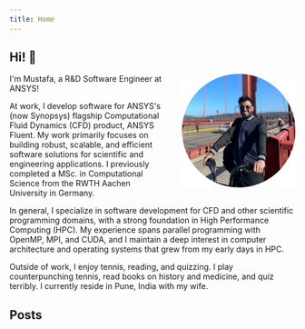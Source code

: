 ```yaml
---
title: Home
---
```



## Hi! 👋





[<img src="about/about2.png" style="max-width:30%;min-width:200px;float:right; margin-left:24px; margin-bottom:12px;" alt="Mustafa profile" />](#)

I'm Mustafa, a R&D Software Engineer at ANSYS!

At work, I develop software for ANSYS's (now Synopsys) flagship Computational Fluid Dynamics (CFD) product, ANSYS Fluent. My work primarily focuses on building robust, scalable, and efficient software solutions for scientific and engineering applications. I previously completed a MSc. in Computational Science from the RWTH Aachen University in Germany. 

In general, I specialize in software development for CFD and other scientific programming domains, with a strong foundation in High Performance Computing (HPC). My experience spans parallel programming with OpenMP, MPI, and CUDA, and I maintain a deep interest in computer architecture and operating systems that grew from my early days in HPC.

Outside of work, I enjoy tennis, reading, and quizzing. 
I play counterpunching tennis, read books on history and medicine, and quiz terribly. I currently reside in Pune, India with my wife. 

<!-- 
[<img src="https://simpleicons.org/icons/github.svg" style="max-width:10%;min-width:40px;float:;" alt="Github repo" />](https://github.com/mustafaabbs2) -->



## Posts
